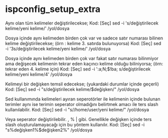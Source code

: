 # ispconfig_setup_extra


Aynı olan tüm kelimeler değiştirilecekse;
Kod: [Seç]
sed -i 's/değiştirilecek kelime/yeni kelime/' /yol/dosya

Dosya içinde aynı kelimeden birden çok var ve sadece satır numarası bilinen kelime değiştirilecekse; (örn : kelime 3. satırda bulunuyorsa)
Kod: [Seç]
sed -i '3s/değiştirilecek kelime/yeni kelime/' /yol/dosya

Dosya içinde aynı kelimeden birden çok var fakat satır numarası bilinmiyor ama değişecek kelimenin tekrar eden kaçıncı kelime olduğu biliniyorsa; (örn: tekrar eden 4. kelime için) 
Kod: [Seç]
sed -i ':a;N;$!ba; s/değiştirilecek kelime/yeni kelime/4' /yol/dosya

Kelimeyi bir değişken temsil edecekse; (yukardaki durumlar içinde geçerli)
Kod: [Seç]
sed -i "s/değiştirilecek kelime/$değişken/" /yol/dosya

Sed kullanımında kelimeleri ayıran seperotörler ile kelimenin içinde bulunan terimler aynı ise terimin seperator olmadığını belirtmek amacı ile ters slash kullanılabilir.
Kod: [Seç]
sed -i "s/\/home\/user/yeni kelime/" /yol/dosya

Veya seperator değiştirilebilir. , % | gibi. Genellikle değişken içinde ters slash oluşturulamayacağı için bu yöntem kullanılır.
Kod: [Seç]
sed -i "s%değişken1%$değişken2%" /yol/dosya
